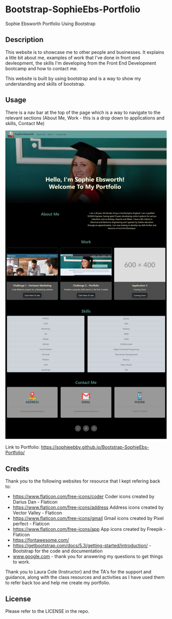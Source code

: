# Bootstrap-SophieEbs-Portfolio
Sophie Ebsworth Portfolio Using Bootstrap
## Description

This website is to showcase me to other people and businesses. It explains a litle bit about me, examples of work that I've done in front end devleopment, the skills I'm developing from the Front End Development bootcamp and how to contact me. 

This website is built by using bootstrap and is a way to show my understanding and skills of bootstrap. 

## Usage

There is a nav bar at the top of the page which is a way to navigate to the relevant sections (About Me, Work - this is a drop down to applications and skills, Contact Me)

![Screenshot of Portfolio page](https://github.com/SophieEbby/Bootstrap-SophieEbs-Portfolio/blob/main/assets/images/bootstrap-portfolio.png)

Link to Portfolio: https://sophieebby.github.io/Bootstrap-SophieEbs-Portfolio/

## Credits
Thank you to the following websites for resource that I kept refering back to:
- https://www.flaticon.com/free-icons/coder Coder icons created by Darius Dan - Flaticon
- https://www.flaticon.com/free-icons/address Address icons created by Vector Valley - Flaticon
- https://www.flaticon.com/free-icons/gmail Gmail icons created by Pixel perfect - Flaticon
- https://www.flaticon.com/free-icons/app App icons created by Freepik - Flaticon
- https://fontawesome.com/
- https://getbootstrap.com/docs/5.3/getting-started/introduction/ - Bootstrap for the code and documentation
- www.google.com - thank you for answering my questions to get things to work. 

Thank you to Laura Cole (Instructor) and the TA's for the support and guidance, along with the class resources and activities as I have used them to refer back too and help me create my portfolio. 

## License

Please refer to the LICENSE in the repo.
